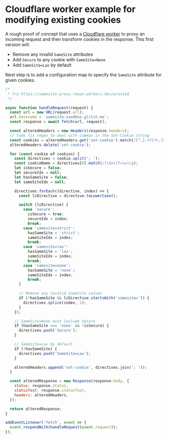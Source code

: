 <!--
 Copyright 2019 Google Inc.

 Licensed under the Apache License, Version 2.0 (the "License");
 you may not use this file except in compliance with the License.
 You may obtain a copy of the License at

     http://www.apache.org/licenses/LICENSE-2.0

 Unless required by applicable law or agreed to in writing, software
 distributed under the License is distributed on an "AS IS" BASIS,
 WITHOUT WARRANTIES OR CONDITIONS OF ANY KIND, either express or implied.
 See the License for the specific language governing permissions and
 limitations under the License.
-->

# Cloudflare worker example for modifying existing cookies

A rough proof of concept that uses a
[Cloudflare worker](https://developers.cloudflare.com/workers/) to proxy an
incoming request and then transform cookies in the response. This first version
will:

- Remove any invalid `SameSite` attributes
- Add `Secure` to any cookie with `SameSite=None`
- Add `SameSite=Lax` by default

Next step is to add a configuration map to specify the `SameSite` attribute for
given cookies.

```javascript
/*
 * Try https://samesite-proxy.rowan.workers.dev/proxied
 */

async function handleRequest(request) {
  const url = new URL(request.url);
  url.hostname = 'samesite-sandbox.glitch.me';
  const response = await fetch(url, request);

  const alteredHeaders = new Headers(response.headers);
  // todo fix regex to deal with commas in the Set-Cookie string
  const cookies = alteredHeaders.get('set-cookie').match(/[^,].+?(?=,|$)/g);
  alteredHeaders.delete('set-cookie');

  for (const cookie of cookies) {
    const directives = cookie.split('; ');
    const cookieName = directives[0].match(/(\S+)(?=\=)/g);
    let isSecure = false;
    let secureIdx = null;
    let hasSameSite = false;
    let sameSiteIdx = null;

    directives.forEach((directive, index) => {
      const lcDirective = directive.toLowerCase();

      switch (lcDirective) {
        case 'secure':
          isSecure = true;
          secureIdx = index;
          break;
        case 'samesite=strict':
          hasSameSite = 'strict';
          sameSiteIdx = index;
          break;
        case 'samesite=lax':
          hasSameSite = 'lax';
          sameSiteIdx = index;
          break;
        case 'samesite=none':
          hasSameSite = 'none';
          sameSiteIdx = index;
          break;
      }

      // Remove any invalid SameSite values
      if (!hasSameSite && lcDirective.startsWith('samesite=')) {
        directives.splice(index, 1);
      }
    });

    // SameSite=None must include Secure
    if (hasSameSite === 'none' && !isSecure) {
      directives.push('Secure');
    }

    // SameSite=Lax by default
    if (!hasSameSite) {
      directives.push('SameSite=Lax');
    }

    alteredHeaders.append('set-cookie', directives.join('; '));
  }

  const alteredResponse = new Response(response.body, {
    status: response.status,
    statusText: response.statusText,
    headers: alteredHeaders,
  });

  return alteredResponse;
}

addEventListener('fetch', event => {
  event.respondWith(handleRequest(event.request));
});
```
